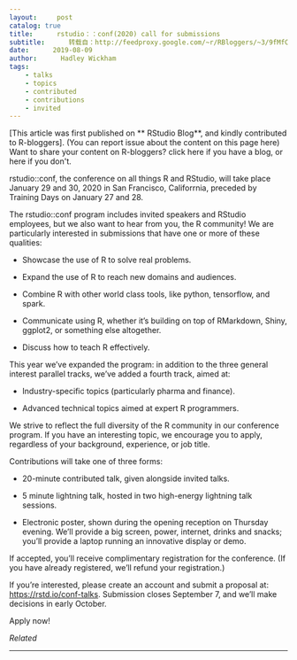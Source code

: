 ```yaml
---
layout:     post
catalog: true
title:      rstudio：：conf(2020) call for submissions
subtitle:      转载自：http://feedproxy.google.com/~r/RBloggers/~3/9fMfC8C6gyQ/
date:      2019-08-09
author:      Hadley Wickham
tags:
    - talks
    - topics
    - contributed
    - contributions
    - invited
---
```




[This article was first published on ** RStudio Blog**, and kindly contributed to R-bloggers]. (You can report issue about the content on this page here)
Want to share your content on R-bloggers? click here if you have a blog, or here if you don't.



rstudio::conf, the conference on all things R and RStudio, will take place January 29 and 30, 2020 in San Francisco, Califorrnia, preceded by Training Days on January 27 and 28.

The rstudio::conf program includes invited speakers and RStudio employees, but we also want to hear from you, the R community! We are particularly interested in submissions that have one or more of these qualities:

- Showcase the use of R to solve real problems.

- Expand the use of R to reach new domains and audiences.

- Combine R with other world class tools, like python, tensorflow, and spark.

- Communicate using R, whether it’s building on top of RMarkdown, Shiny, ggplot2, or something else altogether.

- Discuss how to teach R effectively.


This year we’ve expanded the program: in addition to the three general interest parallel tracks, we’ve added a fourth track, aimed at:

- Industry-specific topics (particularly pharma and finance).

- Advanced technical topics aimed at expert R programmers.


We strive to reflect the full diversity of the R community in our conference program. If you have an interesting topic, we encourage you to apply, regardless of your background, experience, or job title.

Contributions will take one of three forms:

- 20-minute contributed talk, given alongside invited talks.

- 5 minute lightning talk, hosted in two high-energy lightning talk sessions.

- Electronic poster, shown during the opening reception on Thursday evening. We’ll provide a big screen, power, internet, drinks and snacks; you’ll provide a laptop running an innovative display or demo.


If accepted, you’ll receive complimentary registration for the conference. (If you have already registered, we’ll refund your registration.)

If you’re interested, please create an account and submit a proposal at: https://rstd.io/conf-talks. Submission closes September 7, and we’ll make decisions in early October.

Apply now!


*Related*






---
